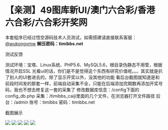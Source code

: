 # 【亲测】49图库新UI/澳门六合彩/香港六合彩/六合彩开奖网

本套程序已经过悟空源码技术人员测试，如需搭建请直接联系客服：[@wukongymw](http://t.me/wukongymw)
**解压密码：timibbs.net**

测试反馈

测试环境：宝塔、Linux系统、PHP5.6、MySQL5.6，根目录伪静态不用管，根据情况开启SSL
光看ui的话，你们是不是觉得这个东西有研究价值呢。。。其实就是扒了别人的UI套进去的，除了显示开奖以外，没其他的功能
看后台截图就知道是和前段时间发的那套一样，前端自动采集不全，只能在后端添加完期数再添加开奖号码，我也不想去修复这一套的采集了
修改数据库信息：/config下面的config\_db.php
采集：/timibbs\_caiji里面的几个文件，在浏览器打开文件路径
后台：/admin
账号：timibbs
密码：timibbs.net

截图展示

[![](https://wukongymw.com/wp-content/uploads/2023/11/1698863351-f5c3ebd9d63fac6.png)](https://wukongymw.com/wp-content/uploads/2023/11/1698863351-f5c3ebd9d63fac6.png)
[![](https://wukongymw.com/wp-content/uploads/2023/11/1698863348-e08825193f5f087.png)](https://wukongymw.com/wp-content/uploads/2023/11/1698863348-e08825193f5f087.png)
[![](https://wukongymw.com/wp-content/uploads/2023/11/1698863347-80e4480f8c385f1.png)](https://wukongymw.com/wp-content/uploads/2023/11/1698863347-80e4480f8c385f1.png)
[![](https://wukongymw.com/wp-content/uploads/2023/11/1698863345-d5ee49738a2e00d.png)](https://wukongymw.com/wp-content/uploads/2023/11/1698863345-d5ee49738a2e00d.png)
[![](https://wukongymw.com/wp-content/uploads/2023/11/1698863342-754cda84ca9e5dc.png)](https://wukongymw.com/wp-content/uploads/2023/11/1698863342-754cda84ca9e5dc.png)